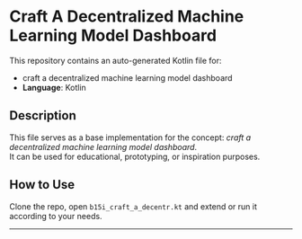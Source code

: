 # Craft A Decentralized Machine Learning Model Dashboard

This repository contains an auto-generated Kotlin file for:

- craft a decentralized machine learning model dashboard
- **Language**: Kotlin

## Description

This file serves as a base implementation for the concept: *craft a decentralized machine learning model dashboard*.  
It can be used for educational, prototyping, or inspiration purposes.

## How to Use

Clone the repo, open `b15i_craft_a_decentr.kt` and extend or run it according to your needs.

---



